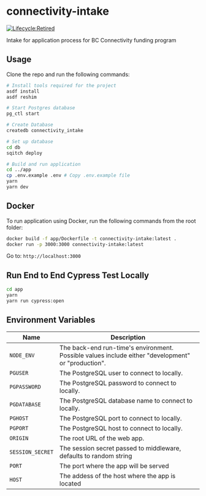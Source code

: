 # connectivity-intake

[![Lifecycle:Retired](https://img.shields.io/badge/Lifecycle-Retired-d45500)](Redirect-URL)

Intake for application process for BC Connectivity funding program

## Usage

Clone the repo and run the following commands:

```bash
# Install tools required for the project
asdf install
asdf reshim

# Start Postgres database
pg_ctl start

# Create Database
createdb connectivity_intake

# Set up database
cd db
sqitch deploy

# Build and run application
cd ../app
cp .env.example .env # Copy .env.example file
yarn
yarn dev
```

## Docker

To run application using Docker, run the following commands from the root folder:

```bash
docker build -f app/Dockerfile -t connectivity-intake:latest .
docker run -p 3000:3000 connectivity-intake:latest
```

Go to: `http://localhost:3000`

## Run End to End Cypress Test Locally

```bash
cd app
yarn
yarn run cypress:open
```

## Environment Variables

| Name             | Description                                                                                        |
| ---------------- | -------------------------------------------------------------------------------------------------- |
| `NODE_ENV`       | The back-end run-time's environment. Possible values include either "development" or "production". |
| `PGUSER`         | The PostgreSQL user to connect to locally.                                                         |
| `PGPASSWORD`     | The PostgreSQL password to connect to locally.                                                     |
| `PGDATABASE`     | The PostgreSQL database name to connect to locally.                                                |
| `PGHOST`         | The PostgreSQL port to connect to locally.                                                         |
| `PGPORT`         | The PostgreSQL host to connect to locally.                                                         |
| `ORIGIN`         | The root URL of the web app.                                                                       |
| `SESSION_SECRET` | The session secret passed to middleware, defaults to random string                                 |
| `PORT`           | The port where the app will be served                                                              |
| `HOST`           | The addess of the host where the app is located                                                    |
